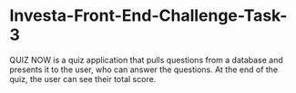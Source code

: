 # Investa-Front-End-Challenge-Task-3
QUIZ NOW is a quiz application that pulls questions from a database and presents it to the user, who can answer the questions. At the end of the quiz, the user can see their total score.
